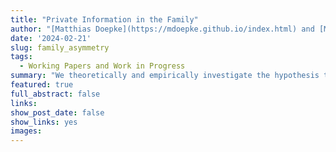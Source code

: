```yaml
---
title: "Private Information in the Family"
author: "[Matthias Doepke](https://mdoepke.github.io/index.html) and [Michèle Tertilt](https://tertilt.vwl.uni-mannheim.de/index.php)."
date: '2024-02-21'
slug: family_asymmetry
tags:
  - Working Papers and Work in Progress
summary: "We theoretically and empirically investigate the hypothesis that private information plays a role within families. While standard theory implies that changes in relative income do not affect relative consumption in couples, we find a positive relationship in Dutch panel data. We collected data on how spouses share information with each other within the same panel and split our sample into those couples that are fully informed about each other's income and those that are not. We find that the positive relationship between income and consumption shares is entirely driven by those couples that are not fully informed about each other's income. This holds true when adding couple fixed effects, so that, indeed, a change in relative income within a given couple affects their consumption sharing. These findings are consistent with an optimal contracting model with private information. In the model, to provide incentives to share information with each other, the spouse who receives an income increase gets a larger promised utility, which is isomorphic to an increase in the bargaining weight. These findings suggest that information asymmetries are more relevant for families than previously believed.  "
featured: true
full_abstract: false
links:
show_post_date: false
show_links: yes
images:
---
```

